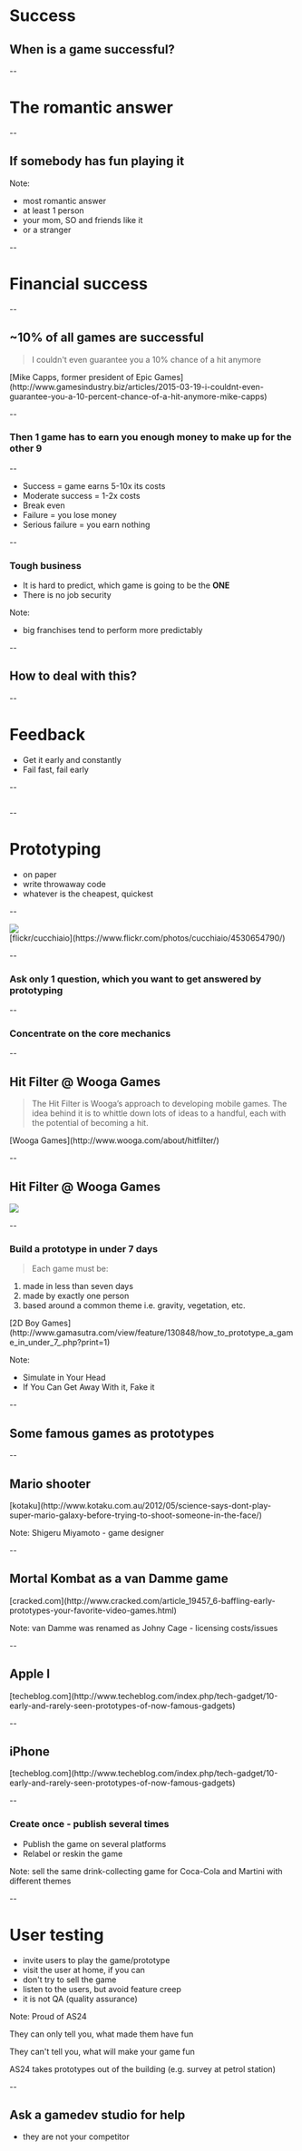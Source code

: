 # Success

## When is a game successful?

--

# The romantic answer

--

## If somebody has fun playing it

Note:
- most romantic answer
- at least 1 person
- your mom, SO and friends like it
- or a stranger

--

# Financial success

--

## ~10% of all games are successful

> I couldn't even guarantee you a 10% chance of a hit anymore
<footer>[Mike Capps, former president of Epic Games](http://www.gamesindustry.biz/articles/2015-03-19-i-couldnt-even-guarantee-you-a-10-percent-chance-of-a-hit-anymore-mike-capps)</footer>

--

### Then 1 game has to earn you enough money to make up for the other 9

--

- Success = game earns 5-10x its costs
- Moderate success = 1-2x costs
- Break even
- Failure = you lose money
- Serious failure = you earn nothing

--

<!-- .slide: data-background="images/quiz/Flappy-Bird.jpg" -->

### Tough business
- It is hard to predict, which game is going to be the **ONE**
- There is no job security

Note:
- big franchises tend to perform more predictably

--

## How to deal with this?

--

# Feedback

- Get it early and constantly
- Fail fast, fail early

--

<img data-src="images/earlyaccess.jpg">

--

# Prototyping
- on paper
- write throwaway code
- whatever is the cheapest, quickest

--

<img src="images/4530654790_fbbf4a8a5b_o.jpg">
<div class="attribution">[flickr/cucchiaio](https://www.flickr.com/photos/cucchiaio/4530654790/)</div>

--

### Ask only 1 question, which you want to get answered by prototyping

--

### Concentrate on the core mechanics

--

## Hit Filter @ Wooga Games
> The Hit Filter is Wooga’s approach to developing mobile games. The idea behind it is to whittle down lots of ideas to a handful, each with the potential of becoming a hit.
<footer>[Wooga Games](http://www.wooga.com/about/hitfilter/)</footer>

--

## Hit Filter @ Wooga Games

<img src="images/hitfilter_new.png">

--

### Build a prototype in under 7 days

> Each game must be:
1. made in less than seven days
1. made by exactly one person
1. based around a common theme i.e. gravity, vegetation, etc.
<footer>[2D Boy Games](http://www.gamasutra.com/view/feature/130848/how_to_prototype_a_game_in_under_7_.php?print=1)</footer>

Note:
- Simulate in Your Head
- If You Can Get Away With it, Fake it

--

## Some famous games as prototypes

--

## Mario shooter

<img data-src="images/ku-xlarge.jpg">
<div class="attribution">[kotaku](http://www.kotaku.com.au/2012/05/science-says-dont-play-super-mario-galaxy-before-trying-to-shoot-someone-in-the-face/)</div>

Note:
Shigeru Miyamoto - game designer

--

## Mortal Kombat as a van Damme game

<img data-src="images/93048_v1.jpg">
<div class="attribution">[cracked.com](http://www.cracked.com/article_19457_6-baffling-early-prototypes-your-favorite-video-games.html)</div>

Note:
van Damme was renamed as Johny Cage - licensing costs/issues

--

## Apple I

<img data-src="images/Sy9qLnC.jpg" style="max-height: 560px;">
<div class="attribution">[techeblog.com](http://www.techeblog.com/index.php/tech-gadget/10-early-and-rarely-seen-prototypes-of-now-famous-gadgets)</div>

--

## iPhone

<img data-src="images/zcIpvB5.jpg" style="max-height: 560px;">
<div class="attribution">[techeblog.com](http://www.techeblog.com/index.php/tech-gadget/10-early-and-rarely-seen-prototypes-of-now-famous-gadgets)</div>

--

### Create once - publish several times
- Publish the game on several platforms
- Relabel or reskin the game

Note:
sell the same drink-collecting game for Coca-Cola and Martini with different themes

--

# User testing

- invite users to play the game/prototype
- visit the user at home, if you can
- don't try to sell the game
- listen to the users, but avoid feature creep
- it is not QA (quality assurance)

Note:
Proud of AS24

They can only tell you, what made them have fun 

They can't tell you, what will make your game fun  

AS24 takes prototypes out of the building (e.g. survey at petrol station)

--

## Ask a gamedev studio for help

- they are not your competitor